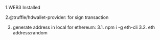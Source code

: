 1.WEB3 Installed

2.@truffle/hdwallet-provider: for sign transaction 

3. generate address in local for ethereum: 
 3.1. npm i -g eth-cli 
 3.2. eth address:random